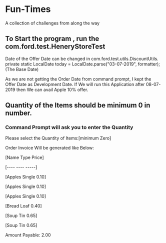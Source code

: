 # Fun-Times
A collection of challenges from along the way

## To Start the program , run the com.ford.test.HeneryStoreTest

Date of the Offer Date can be changed in com.ford.test.utils.DiscountUtils.
private static LocalDate today = LocalDate.parse("03-07-2019", formatter);(The Base Date)

As we are not getting the Order Date from command prompt, I kept the Offer Date as Development Date.
If We will run this Application after 08-07-2019 then We can avail Apple 10% offer. 


## Quantity of the Items should be minimum 0 in number.

### Command Prompt will ask you to enter the Quantity 

Please select the Quantity of Items:[minimum Zero]  

[Apples]: 3 

[Milk]: 0 

[Bread]: 1  

[Soup]: 2 

Order Invoice Will be generated like Below:

[Name	Type	Price] 

[----	----	-----]

[Apples	Single	0.10]

[Apples	Single	0.10] 

[Apples	Single	0.10] 

[Bread	Loaf	0.40] 

[Soup	Tin	0.65] 

[Soup	Tin	0.65] 

Amount Payable: 2.00
